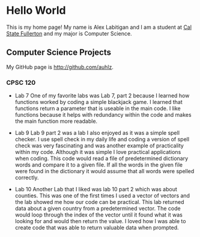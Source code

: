 # Hello World
This is my home page! My name is Alex Labitigan and I am a student at [Cal State Fullerton](http://www.fullerton.edu/) and my major is Computer Science.

## Computer Science Projects
My GitHub page is http://github.com/auhlz.

### CPSC 120

* Lab 7
One of my favorite labs was Lab 7, part 2 because I learned how functions worked by coding a simple blackjack game. I learned that functions return a parameter that is useable in the main code. I like functions because it helps with redundancy within the code and makes the main function more readable. 

* Lab 9
Lab 9 part 2 was a lab I also enjoyed as it was a simple spell checker. I use spell check in my daily life and coding a version of spell check was very fascinating and was another example of practicality within my code. Although it was simple I love practical applications when coding. This code would read a file of predetermined dictionary words and compare it to a given file. If all the words in the given file were found in the dictionary it would assume that all words were spelled correctly.

* Lab 10
Another Lab that I liked was lab 10 part 2 which was about counties. This was one of the first times I used a vector of vectors and the lab showed me how our code can be practical. This lab returned data about a given country from a predetermined vector. The code would loop through the index of the vector until it found what it was looking for and would then return the value. I loved how I was able to create code that was able to return valuable data when prompted.
